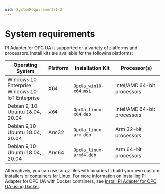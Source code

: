 ```yaml
---
uid: SystemRequirements1-2
--- 
```


# System requirements

PI Adapter for OPC UA is supported on a variety of platforms and processors. Install kits are available for the following platforms:

| Operating System | Platform | Installation Kit | Processor(s) |
|-------------------|-------------|----------------------------------|-------------|
| Windows 10 Enterprise <br>Windows 10 IoT Enterprise | X64 | `OpcUa_win10-x64.msi`     | Intel/AMD 64-bit processors |
| Debian 9, 10 <br>Ubuntu 18.04, 20.04 | X64 | `OpcUa_linux-x64.deb`     | Intel/AMD 64-bit processors |
| Debian 9,10 <br>Ubuntu 18.04, 20.04 | Arm32 | `OpcUa_linux-arm.deb`  | Arm 32-bit processors |
| Debian 9,10 <br>Ubuntu 18.04, 20.04 | Arm64 | `OpcUa_linux-arm64.deb`  | Arm 64-bit processors |

Alternatively, you can use tar.gz files with binaries to build your own custom installers or containers for Linux. For more information on installing PI Adapter for OPC UA with Docker containers, see [Install PI Adapter for OPC UA using Docker](xref:InstallPIAdapterForOPCUAUsingDocker1-2).
